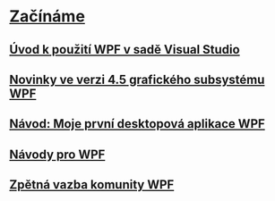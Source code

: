 # [Začínáme](index.md)
## [Úvod k použití WPF v sadě Visual Studio](introduction-to-wpf-in-vs.md)
## [Novinky ve verzi 4.5 grafického subsystému WPF](whats-new.md)
## [Návod: Moje první desktopová aplikace WPF](walkthrough-my-first-wpf-desktop-application.md)
## [Návody pro WPF](wpf-walkthroughs.md)
## [Zpětná vazba komunity WPF](community-feedback.md)
